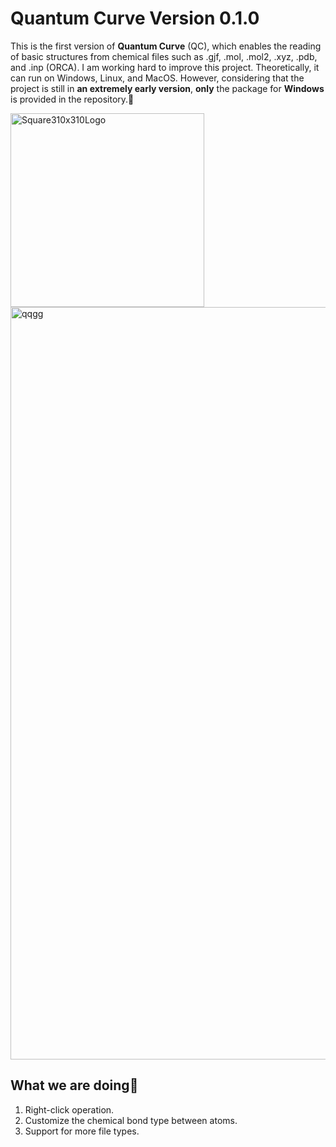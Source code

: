# Quantum Curve Version 0.1.0
This is the first version of **Quantum Curve** (QC), which enables the reading of basic structures from chemical files such as .gjf, .mol, .mol2, .xyz, .pdb, and .inp (ORCA). I am working hard to improve this project. Theoretically, it can run on Windows, Linux, and MacOS. However, considering that the project is still in **an extremely early version**, **only** the package for **Windows** is provided in the repository.💐

<img width="310" height="310" alt="Square310x310Logo" src="https://github.com/user-attachments/assets/325905b1-7645-4cf5-9fff-938a6b1e7f48" />

<img width="1621" height="1204" alt="qqgg" src="https://github.com/user-attachments/assets/9630df94-759a-41b6-9e2f-82c04fee6c26" />



## What we are doing🍦
1. Right-click operation.
2. Customize the chemical bond type between atoms.
3. Support for more file types.
